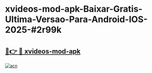 # xvideos-mod-apk-Baixar-Gratis-Ultima-Versao-Para-Android-IOS-2025-#2r99k

# <h2><a href="https://ainizakaria.my?title=xvideos-mod-apk&ref=24M">🔗👉 🔴 xvideos-mod-apk</a></h2>

[![acn](https://github.com/user-attachments/assets/0f9c940e-d8b0-45ae-aac7-cd30a18b3e1c)](https://ainizakaria.my?title=xvideos-mod-apk&ref=24M)

